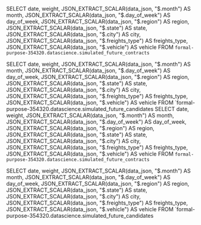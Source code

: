 SELECT
  date,
  weight,
  JSON_EXTRACT_SCALAR(data_json, "$.month") AS month,
  JSON_EXTRACT_SCALAR(data_json, "$.day_of_week") AS day_of_week,
  JSON_EXTRACT_SCALAR(data_json, "$.region") AS region,
  JSON_EXTRACT_SCALAR(data_json, "$.state") AS state,
  JSON_EXTRACT_SCALAR(data_json, "$.city") AS city,
  JSON_EXTRACT_SCALAR(data_json, "$.freights_type") AS freights_type,
  JSON_EXTRACT_SCALAR(data_json, "$.vehicle") AS vehicle
FROM  `formal-purpose-354320.datascience.simulated_future_contracts`



SELECT
  date,
  weight,
  JSON_EXTRACT_SCALAR(data_json, "$.month") AS month,
  JSON_EXTRACT_SCALAR(data_json, "$.day_of_week") AS day_of_week,
  JSON_EXTRACT_SCALAR(data_json, "$.region") AS region,
  JSON_EXTRACT_SCALAR(data_json, "$.state") AS state,
  JSON_EXTRACT_SCALAR(data_json, "$.city") AS city,
  JSON_EXTRACT_SCALAR(data_json, "$.freights_type") AS freights_type,
  JSON_EXTRACT_SCALAR(data_json, "$.vehicle") AS vehicle
FROM  `formal-purpose-354320.datascience.simulated_future_candidates
SELECT
  date,
  weight,
  JSON_EXTRACT_SCALAR(data_json, "$.month") AS month,
  JSON_EXTRACT_SCALAR(data_json, "$.day_of_week") AS day_of_week,
  JSON_EXTRACT_SCALAR(data_json, "$.region") AS region,
  JSON_EXTRACT_SCALAR(data_json, "$.state") AS state,
  JSON_EXTRACT_SCALAR(data_json, "$.city") AS city,
  JSON_EXTRACT_SCALAR(data_json, "$.freights_type") AS freights_type,
  JSON_EXTRACT_SCALAR(data_json, "$.vehicle") AS vehicle
FROM  `formal-purpose-354320.datascience.simulated_future_contracts`



SELECT
  date,
  weight,
  JSON_EXTRACT_SCALAR(data_json, "$.month") AS month,
  JSON_EXTRACT_SCALAR(data_json, "$.day_of_week") AS day_of_week,
  JSON_EXTRACT_SCALAR(data_json, "$.region") AS region,
  JSON_EXTRACT_SCALAR(data_json, "$.state") AS state,
  JSON_EXTRACT_SCALAR(data_json, "$.city") AS city,
  JSON_EXTRACT_SCALAR(data_json, "$.freights_type") AS freights_type,
  JSON_EXTRACT_SCALAR(data_json, "$.vehicle") AS vehicle
FROM  `formal-purpose-354320.datascience.simulated_future_candidates
